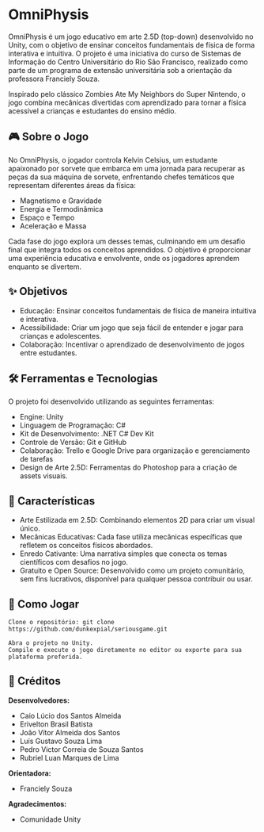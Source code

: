 # **OmniPhysis**

OmniPhysis é um jogo educativo em arte 2.5D (top-down) desenvolvido no Unity, com o objetivo de ensinar conceitos fundamentais de física de forma interativa e intuitiva. O projeto é uma iniciativa do curso de Sistemas de Informação do Centro Universitário do Rio São Francisco, realizado como parte de um programa de extensão universitária sob a orientação da professora Franciely Souza.

Inspirado pelo clássico Zombies Ate My Neighbors do Super Nintendo, o jogo combina mecânicas divertidas com aprendizado para tornar a física acessível a crianças e estudantes do ensino médio.

## 🎮 **Sobre o Jogo**

No OmniPhysis, o jogador controla Kelvin Celsius, um estudante apaixonado por sorvete que embarca em uma jornada para recuperar as peças da sua máquina de sorvete, enfrentando chefes temáticos que representam diferentes áreas da física:

   - Magnetismo e Gravidade
   - Energia e Termodinâmica
   - Espaço e Tempo
   - Aceleração e Massa

Cada fase do jogo explora um desses temas, culminando em um desafio final que integra todos os conceitos aprendidos. O objetivo é proporcionar uma experiência educativa e envolvente, onde os jogadores aprendem enquanto se divertem.

## ✨ **Objetivos**

   - Educação: Ensinar conceitos fundamentais de física de maneira intuitiva e interativa.
   - Acessibilidade: Criar um jogo que seja fácil de entender e jogar para crianças e adolescentes.
   - Colaboração: Incentivar o aprendizado de desenvolvimento de jogos entre estudantes.

## 🛠️ **Ferramentas e Tecnologias**

O projeto foi desenvolvido utilizando as seguintes ferramentas:

   - Engine: Unity
   - Linguagem de Programação: C#
   - Kit de Desenvolvimento: .NET C# Dev Kit
   - Controle de Versão: Git e GitHub
   - Colaboração: Trello e Google Drive para organização e gerenciamento de tarefas
   - Design de Arte 2.5D: Ferramentas do Photoshop para a criação de assets visuais.

## 🌟 **Características**

   - Arte Estilizada em 2.5D: Combinando elementos 2D para criar um visual único.
   - Mecânicas Educativas: Cada fase utiliza mecânicas específicas que refletem os conceitos físicos abordados.
   - Enredo Cativante: Uma narrativa simples que conecta os temas científicos com desafios no jogo.
   - Gratuito e Open Source: Desenvolvido como um projeto comunitário, sem fins lucrativos, disponível para qualquer pessoa contribuir ou usar.

## 🚀 **Como Jogar**

    Clone o repositório: git clone https://github.com/dunkexpial/seriousgame.git

    Abra o projeto no Unity. 
    Compile e execute o jogo diretamente no editor ou exporte para sua plataforma preferida.
    
## 🧠 **Créditos**

**Desenvolvedores:**

   - Caio Lúcio dos Santos Almeida
   - Erivelton Brasil Batista
   - João Vítor Almeida dos Santos
   - Luís Gustavo Souza Lima
   - Pedro Victor Correia de Souza Santos
   - Rubriel Luan Marques de Lima

**Orientadora:**

   - Franciely Souza

**Agradecimentos:**  

  - Comunidade Unity  




  
